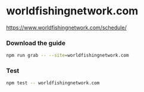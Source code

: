 # worldfishingnetwork.com

https://www.worldfishingnetwork.com/schedule/

### Download the guide

```sh
npm run grab -- --site=worldfishingnetwork.com
```

### Test

```sh
npm test -- worldfishingnetwork.com
```
